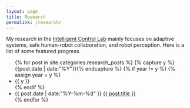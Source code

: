 ```yaml
---
layout: page
title: Research
permalink: /research/
---
```

My research in the [Intelligent Control Lab](https://www.ri.cmu.edu/robotics-groups/intelligent-control-lab/) mainly focuses on adaptive systems, safe human-robot collaboration, and robot perception. Here is a list of some featured progress.

<ul class="listing">
{% for post in site.categories.research_posts %}
  {% capture y %}{{post.date | date:"%Y"}}{% endcapture %}
  {% if year != y %}
    {% assign year = y %}
    <li class="listing-seperator">{{ y }}</li>
  {% endif %}
  <li class="listing-item">
    <time datetime="{{ post.date | date:"%Y-%m-%d" }}">{{ post.date | date:"%Y-%m-%d" }}</time>
    <a href="{{ post.url | prepend: site.baseurl }}" title="{{ post.title }}">{{ post.title }}</a>
  </li>
{% endfor %}
</ul>

